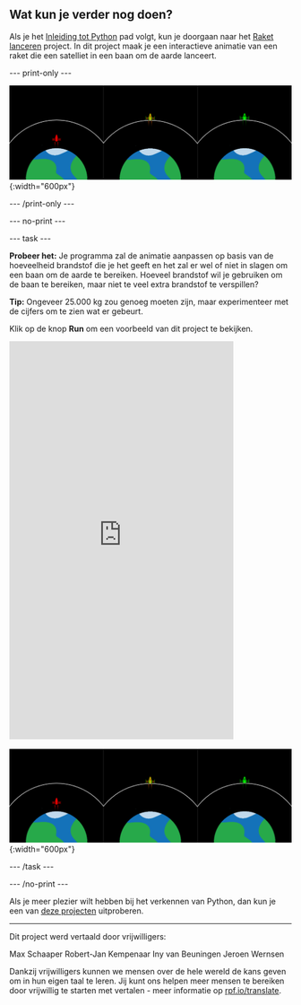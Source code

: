 ## Wat kun je verder nog doen?

Als je het [Inleiding tot Python](https://projects.raspberrypi.org/nl-NL/raspberrypi/python-intro) pad volgt, kun je doorgaan naar het [Raket lanceren](https://projects.raspberrypi.org/nl-NL/projects/rocket-launch) project. In dit project maak je een interactieve animatie van een raket die een satelliet in een baan om de aarde lanceert.

--- print-only ---

![Raket lancering-project.](images/showcase_rocket.png){:width="600px"}

--- /print-only ---

--- no-print ---

--- task ---

**Probeer het:** Je programma zal de animatie aanpassen op basis van de hoeveelheid brandstof die je het geeft en het zal er wel of niet in slagen om een baan om de aarde te bereiken. Hoeveel brandstof wil je gebruiken om de baan te bereiken, maar niet te veel extra brandstof te verspillen?

**Tip:** Ongeveer 25.000 kg zou genoeg moeten zijn, maar experimenteer met de cijfers om te zien wat er gebeurt.

Klik op de knop **Run** om een voorbeeld van dit project te bekijken.

<iframe src="https://editor.raspberrypi.org/nl-NL/embed/viewer/rocket-launch-example" width="400" height="710" frameborder="0" marginwidth="0" marginheight="0" allowfullscreen>
</iframe>

![Raket lancering-project](images/showcase_rocket.png){:width="600px"}

--- /task ---

--- /no-print ---

Als je meer plezier wilt hebben bij het verkennen van Python, dan kun je een van [deze projecten](https://projects.raspberrypi.org/nl-NL/projects?software%5B%5D=python) uitproberen.

***

Dit project werd vertaald door vrijwilligers:

Max Schaaper
Robert-Jan Kempenaar
Iny van Beuningen
Jeroen Wernsen

Dankzij vrijwilligers kunnen we mensen over de hele wereld de kans geven om in hun eigen taal te leren. Jij kunt ons helpen meer mensen te bereiken door vrijwillig te starten met vertalen - meer informatie op [rpf.io/translate](https://rpf.io/translate).
